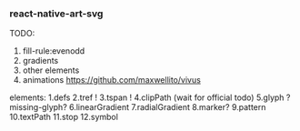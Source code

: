 ### react-native-art-svg



TODO:
1. fill-rule:evenodd
2. gradients
4. other elements
5. animations https://github.com/maxwellito/vivus

elements:
1.defs
2.tref !
3.tspan !
4.clipPath (wait for official todo)
5.glyph ? missing-glyph?
6.linearGradient
7.radialGradient
8.marker?
9.pattern
10.textPath
11.stop
12.symbol
